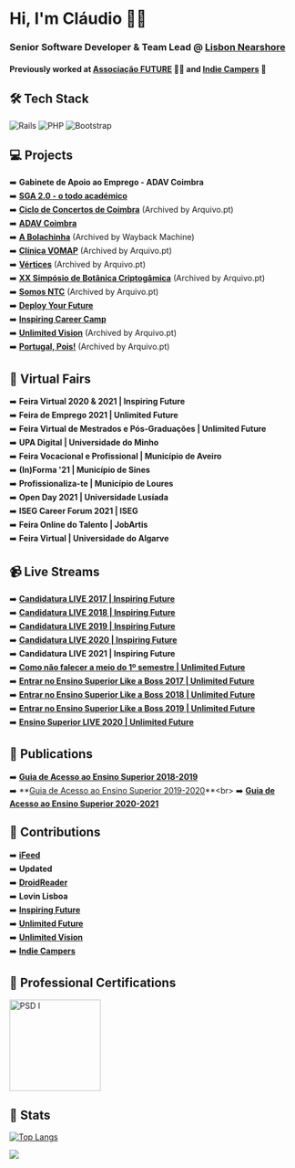 # Hi, I'm Cláudio 👋😄
### Senior Software Developer & Team Lead @ [Lisbon Nearshore](https://lisbonnearshore.com/)
#### Previously worked at [Associação FUTURE](https://inspiring.future.pt/) 👨‍🏫 and [Indie Campers](https://indiecampers.com/) 🚐

## 🛠 Tech Stack
![Rails](https://img.shields.io/badge/rails-%23CC0000.svg?logo=ruby-on-rails&logoColor=white&style=for-the-badge)
![PHP](https://img.shields.io/badge/php-%23777BB4.svg?logo=php&logoColor=white&style=for-the-badge)
![Bootstrap](https://img.shields.io/badge/bootstrap-%23563D7C.svg?logo=bootstrap&logoColor=white&style=for-the-badge)

## 💻 Projects
➡️ **Gabinete de Apoio ao Emprego - ADAV Coimbra**<br>
➡️ **[SGA 2.0 - o todo académico](https://senhas.claudioduarte.pt)**<br>
➡️ **[Ciclo de Concertos de Coimbra](https://arquivo.pt/wayback/20220520012137/https://www.cicloconcertoscoimbra.com/)** (Archived by Arquivo.pt)<br>
➡️ **[ADAV Coimbra](https://adavcoimbra.pt/)**<br>
➡️ **[A Bolachinha](https://web.archive.org/web/20240613235946/https://bolachinha.adavcoimbra.pt/)** (Archived by Wayback Machine)<br>
➡️ **[Clínica VOMAP](https://arquivo.pt/wayback/20220413222324/https://clinicavomap.pt/)** (Archived by Arquivo.pt)<br>
➡️ **[Vértices](https://arquivo.pt/wayback/20230123003558/https://vertices.pt/)** (Archived by Arquivo.pt)<br>
➡️ **[XX Simpósio de Botânica Criptogâmica](https://arquivo.pt/wayback/20210925131410/https://criptogamia.up.pt/)** (Archived by Arquivo.pt)<br>
➡️ **[Somos NTC](https://arquivo.pt/wayback/20211107041349/https://somosntc.wordpress.com/)** (Archived by Arquivo.pt)<br>
➡️ **[Deploy Your Future](https://deploy.future.pt/)**<br>
➡️ **[Inspiring Career Camp](https://careercamp.pt/)**<br>
➡️ **[Unlimited Vision](https://arquivo.pt/wayback/20200310215915/https://www.unlimitedvision.pt/)** (Archived by Arquivo.pt)<br>
➡️ **[Portugal, Pois!](https://arquivo.pt/wayback/20200310215915/https://www.portugalpois.pt/)** (Archived by Arquivo.pt)

## 🎪 Virtual Fairs
➡️ **Feira Virtual 2020 & 2021 | Inspiring Future**<br>
➡️ **Feira de Emprego 2021 | Unlimited Future**<br>
➡️ **Feira Virtual de Mestrados e Pós-Graduações | Unlimited Future**<br>
➡️ **UPA Digital | Universidade do Minho**<br>
➡️ **Feira Vocacional e Profissional | Município de Aveiro**<br>
➡️ **(In)Forma '21 | Município de Sines**<br>
➡️ **Profissionaliza-te | Município de Loures**<br>
➡️ **Open Day 2021 | Universidade Lusíada**<br>
➡️ **ISEG Career Forum 2021 | ISEG**<br>
➡️ **Feira Online do Talento | JobArtis**<br>
➡️ **Feira Virtual | Universidade do Algarve**<br>

## 📹 Live Streams
➡️ **[Candidatura LIVE 2017 | Inspiring Future](https://www.facebook.com/inspiringfuture/videos/1802425289979853/)**<br>
➡️ **[Candidatura LIVE 2018 | Inspiring Future](https://www.facebook.com/inspiringfuture/videos/1974542736101440)**<br>
➡️ **[Candidatura LIVE 2019 | Inspiring Future](https://www.facebook.com/inspiringfuture/videos/719829735116235/)**<br>
➡️ **[Candidatura LIVE 2020 | Inspiring Future](https://www.youtube.com/watch?v=3FpvtaPLpg0)**<br>
➡️ **Candidatura LIVE 2021 | Inspiring Future**<br>
➡️ **[Como não falecer a meio do 1º semestre | Unlimited Future](https://www.facebook.com/ufuture/videos/691659144370845/)**<br>
➡️ **[Entrar no Ensino Superior Like a Boss 2017 | Unlimited Future](https://www.facebook.com/inspiringfuture/videos/1822603641295351/)**<br>
➡️ **[Entrar no Ensino Superior Like a Boss 2018 | Unlimited Future](https://www.facebook.com/inspiringfuture/videos/1914109268891191/)**<br>
➡️ **[Entrar no Ensino Superior Like a Boss 2019 | Unlimited Future](https://www.facebook.com/100061182864888/videos/984863941846289)**<br>
➡️ **[Ensino Superior LIVE 2020 | Unlimited Future](https://www.youtube.com/watch?v=Tp0g-Jm__fY)**<br>

## 📒 Publications
➡️ **[Guia de Acesso ao Ensino Superior 2018-2019](https://issuu.com/inspiringfuture/docs/guia-acesso-2018-2019)**<br>
➡️ **[Guia de Acesso ao Ensino Superior 2019-2020](https://issuu.com/inspiringfuture/docs/guia_acesso_2019_final_)**<br>
➡️ **[Guia de Acesso ao Ensino Superior 2020-2021](https://issuu.com/inspiringfuture/docs/guia-acesso-2021)**<br>

## 🤝 Contributions
➡️ **[iFeed](https://ifeed.pt)**<br>
➡️ **Updated**<br>
➡️ **[DroidReader](https://droidreader.pt/)**<br>
➡️ **Lovin Lisboa**<br>
➡️ **[Inspiring Future](https://inspiring.future.pt/)**<br>
➡️ **[Unlimited Future](https://unlimited.future.pt/)**<br>
➡️ **[Unlimited Vision](https://unlimitedvision.pt/)**<br>
➡️ **[Indie Campers](https://indiecampers.com/)**<br>

## 🏅 Professional Certifications
<a href="https://www.credly.com/badges/f2b8aca8-f56a-4a16-ba44-b1fe0a251099" target="_blank"><img src="https://github.com/user-attachments/assets/31d751b9-7752-413c-b140-2ee392c2cdc2" alt="PSD I" width="160"/></a>

## 💎 Stats
[![Top Langs](https://github-readme-stats.vercel.app/api/top-langs/?username=claudioduarte&layout=compact)](https://github.com/anuraghazra/github-readme-stats)<br>

<!-- View Count -->
![](https://hit.yhype.me/github/profile?user_id=4729521)

